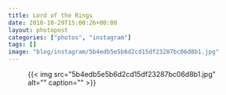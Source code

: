 ```yaml
---
title: Lord of the Rings
date: 2010-10-29T15:00:26+00:00
layout: photopost
categories: ["photos", "instagram"]
tags: []
image: "blog/instagram/5b4edb5e5b6d2cd15df23287bc06d8b1.jpg"
---
```


<figure class="photo photo--square">
  {{< img src="5b4edb5e5b6d2cd15df23287bc06d8b1.jpg" alt="" caption="" >}}

</figure>


